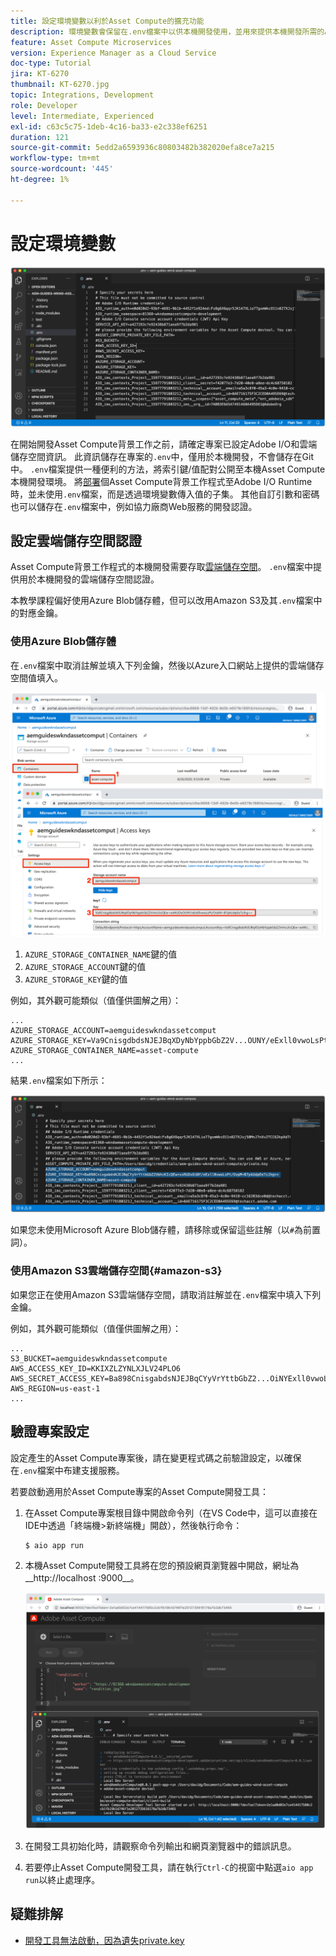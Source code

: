 ```yaml
---
title: 設定環境變數以利於Asset Compute的擴充功能
description: 環境變數會保留在.env檔案中以供本機開發使用，並用來提供本機開發所需的Adobe I/O憑證和雲端儲存空間憑證。
feature: Asset Compute Microservices
version: Experience Manager as a Cloud Service
doc-type: Tutorial
jira: KT-6270
thumbnail: KT-6270.jpg
topic: Integrations, Development
role: Developer
level: Intermediate, Experienced
exl-id: c63c5c75-1deb-4c16-ba33-e2c338ef6251
duration: 121
source-git-commit: 5edd2a6593936c80803482b382020efa8ce7a215
workflow-type: tm+mt
source-wordcount: '445'
ht-degree: 1%

---
```


# 設定環境變數

![dot env檔案](assets/environment-variables/dot-env-file.png)

在開始開發Asset Compute背景工作之前，請確定專案已設定Adobe I/O和雲端儲存空間資訊。 此資訊儲存在專案的`.env`中，僅用於本機開發，不會儲存在Git中。 `.env`檔案提供一種便利的方法，將索引鍵/值配對公開至本機Asset Compute本機開發環境。 將[部署](../deploy/runtime.md)個Asset Compute背景工作程式至Adobe I/O Runtime時，並未使用`.env`檔案，而是透過環境變數傳入值的子集。 其他自訂引數和密碼也可以儲存在`.env`檔案中，例如協力廠商Web服務的開發認證。

<!--
## Reference the `private.key`

![private key](assets/environment-variables/private-key.png)

Open the `.env` file, uncomment the `ASSET_COMPUTE_PRIVATE_KEY_FILE_PATH` key, and provide the absolute path on your filesystem to the `private.key` that pairs with the public certificate added to your Adobe I/O App Builder project.

+ If your key pair was generated by Adobe I/O, it was auto-downloaded as part of the  `config.zip`.
+ If you provided the public key to Adobe I/O, then you should also be in possession of the matching private key.
+ If you do not have these key pairs, you can generate new key pairs or upload new public keys at the bottom of:
[https://console.adobe.com](https://console.adobe.io) > Your Asset Compute App Builder project > Workspaces @ Development > Service Account (JWT).

Remember the `private.key` file should not be checked into Git as it contains secrets, rather it should be stored in a safe place outside the project.

For example, on macOS this might look like:

```
...
ASSET_COMPUTE_PRIVATE_KEY_FILE_PATH=/Users/example-user/credentials/aem-guides-wknd-asset-compute/private.key
...
```
-->

## 設定雲端儲存空間認證

Asset Compute背景工作程式的本機開發需要存取[雲端儲存空間](../set-up/accounts-and-services.md#cloud-storage)。 `.env`檔案中提供用於本機開發的雲端儲存空間認證。

本教學課程偏好使用Azure Blob儲存體，但可以改用Amazon S3及其`.env`檔案中的對應金鑰。

### 使用Azure Blob儲存體

在`.env`檔案中取消註解並填入下列金鑰，然後以Azure入口網站上提供的雲端儲存空間值填入。

![Azure Blob儲存體](./assets/environment-variables/azure-portal-credentials.png)

1. `AZURE_STORAGE_CONTAINER_NAME`鍵的值
1. `AZURE_STORAGE_ACCOUNT`鍵的值
1. `AZURE_STORAGE_KEY`鍵的值

例如，其外觀可能類似（值僅供圖解之用）：

```
...
AZURE_STORAGE_ACCOUNT=aemguideswkndassetcomput
AZURE_STORAGE_KEY=Va9CnisgdbdsNJEJBqXDyNbYppbGbZ2V...OUNY/eExll0vwoLsPt/OvbM+B7pkUdpEe7zJhg==
AZURE_STORAGE_CONTAINER_NAME=asset-compute
...
```

結果`.env`檔案如下所示：

![Azure Blob儲存體認證](assets/environment-variables/cloud-storage-credentials.png)

如果您未使用Microsoft Azure Blob儲存體，請移除或保留這些註解（以`#`為前置詞）。

### 使用Amazon S3雲端儲存空間{#amazon-s3}

如果您正在使用Amazon S3雲端儲存空間，請取消註解並在`.env`檔案中填入下列金鑰。

例如，其外觀可能類似（值僅供圖解之用）：

```
...
S3_BUCKET=aemguideswkndassetcompute
AWS_ACCESS_KEY_ID=KKIXZLZYNLXJLV24PLO6
AWS_SECRET_ACCESS_KEY=Ba898CnisgabdsNJEJBqCYyVrYttbGbZ2...OiNYExll0vwoLsPtOv
AWS_REGION=us-east-1
...
```

## 驗證專案設定

設定產生的Asset Compute專案後，請在變更程式碼之前驗證設定，以確保在`.env`檔案中布建支援服務。

若要啟動適用於Asset Compute專案的Asset Compute開發工具：

1. 在Asset Compute專案根目錄中開啟命令列（在VS Code中，這可以直接在IDE中透過「終端機>新終端機」開啟），然後執行命令：

   ```
   $ aio app run
   ```

1. 本機Asset Compute開發工具將在您的預設網頁瀏覽器中開啟，網址為__http://localhost :9000__。

   ![aio應用程式執行](assets/environment-variables/aio-app-run.png)

1. 在開發工具初始化時，請觀察命令列輸出和網頁瀏覽器中的錯誤訊息。
1. 若要停止Asset Compute開發工具，請在執行`Ctrl-C`的視窗中點選`aio app run`以終止處理序。

## 疑難排解

+ [開發工具無法啟動，因為遺失private.key](../troubleshooting.md#missing-private-key)

